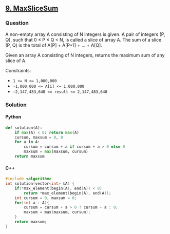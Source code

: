 ## **[9. MaxSliceSum](https://app.codility.com/programmers/lessons/9-maximum_slice_problem/max_slice_sum/)**

### Question
A non-empty array A consisting of N integers is given. A pair of integers (P, Q), such that 0 ≤ P ≤ Q < N, is called a slice of array A. 
The sum of a slice (P, Q) is the total of A[P] + A[P+1] + ... + A[Q].

Given an array A consisting of N integers, returns the maximum sum of any slice of A.


Constraints:
- `1 <= N <= 1,000,000`
- `-1,000,000 <= A[i] <= 1,000,000`
- `−2,147,483,648 <= result <= 2,147,483,648`

### Solution

#### Python
```python
def solution(A):
    if max(A) < 0: return max(A)
    cursum, maxsum = 0, 0
    for a in A:
        cursum = cursum + a if cursum + a > 0 else 0
        maxsum = max(maxsum, cursum)
    return maxsum
```

#### C++
```cpp
#include <algorithm>
int solution(vector<int> &A) {
    if(*max_element(begin(A), end(A)) < 0)  
        return *max_element(begin(A), end(A));
    int cursum = 0, maxsum = 0;
    for(int a : A){
        cursum = cursum + a > 0 ? cursum + a : 0;
        maxsum = max(maxsum, cursum);
    }
    return maxsum;
}
```
